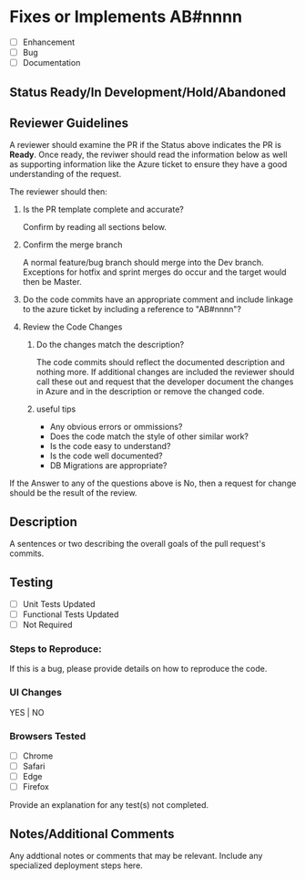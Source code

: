 # Fixes or Implements AB#nnnn

* [ ] Enhancement
* [ ] Bug
* [ ] Documentation

## Status **Ready/In Development/Hold/Abandoned**

## Reviewer Guidelines

A reviewer should examine the PR if the Status above indicates the PR is **Ready**.
Once ready, the reviwer should read the information below as well as supporting information like the Azure ticket to ensure they have a good understanding of the request.

The reviewer should then:

1. Is the PR template complete and accurate?

    Confirm by reading all sections below.

1. Confirm the merge branch

    A normal feature/bug branch should merge into the Dev branch.  Exceptions for hotfix and sprint merges do occur and the target would then be Master.

1. Do the code commits have an appropriate comment and include linkage to the azure ticket by including a reference to "AB#nnnn"? 

1. Review the Code Changes

    1. Do the changes match the description?

        The code commits should reflect the documented description and nothing more.  If additional changes are included the reviewer should call these out and request that the developer document the changes in Azure and in the description or remove the changed code.

    1. useful tips

        * Any obvious errors or ommissions?
        * Does the code match the style of other similar work?
        * Is the code easy to understand?
        * Is the code well documented?
        * DB Migrations are appropriate?

If the Answer to any of the questions above is No, then a request for change should be the result of the review.

## Description

A sentences or two describing the overall goals of the pull request's commits.

## Testing

* [ ] Unit Tests Updated
* [ ] Functional Tests Updated
* [ ] Not Required

### Steps to Reproduce:

If this is a bug, please provide details on how to reproduce the code.

### UI Changes

YES | NO

### Browsers Tested

* [ ] Chrome
* [ ] Safari
* [ ] Edge
* [ ] Firefox

Provide an explanation for any test(s) not completed.

## Notes/Additional Comments

Any addtional notes or comments that may be relevant.  Include any specialized deployment steps here.
